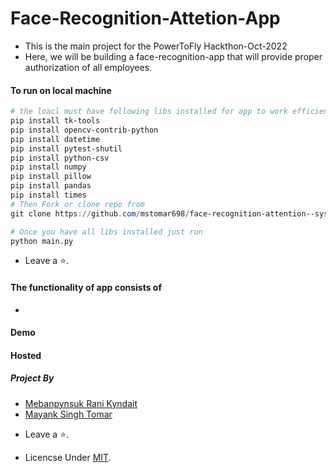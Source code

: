# Face-Recognition-Attetion-App

- This is the main project for the PowerToFly Hackthon-Oct-2022
- Here, we will be building a face-recognition-app that will provide proper authorization of all employees.

#### To run on local machine 
```powershell
# the loacl must have following libs installed for app to work efficiently
pip install tk-tools
pip install opencv-contrib-python
pip install datetime
pip install pytest-shutil
pip install python-csv
pip install numpy
pip install pillow 
pip install pandas
pip install times
# Then Fork or clone repo from
git clone https://github.com/mstomar698/face-recognition-attention--system
```
```python
# Once you have all libs installed just run 
python main.py
```
- Leave a ⭐.

#### The functionality of app consists of

* 

#### Demo 

#### Hosted

##### Project By 

* [Mebanpynsuk Rani Kyndait](https://github.com/Butterfly-Google-Dev)
* [Mayank Singh Tomar](http://github.com/mstomar698)

- Leave a ⭐.

- Licencse Under [MIT]().